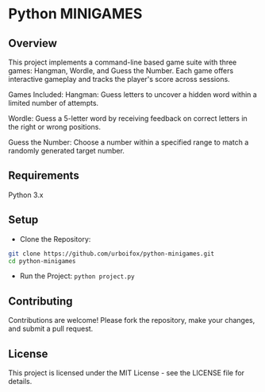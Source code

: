 # Python MINIGAMES

## Overview

This project implements a command-line based game suite with three games: Hangman, Wordle, and Guess the Number. Each game offers interactive gameplay and tracks the player's score across sessions.

Games Included:
Hangman: Guess letters to uncover a hidden word within a limited number of attempts.

Wordle: Guess a 5-letter word by receiving feedback on correct letters in the right or wrong positions.

Guess the Number: Choose a number within a specified range to match a randomly generated target number.

## Requirements

Python 3.x

## Setup

- Clone the Repository:
```bash
git clone https://github.com/urboifox/python-minigames.git
cd python-minigames
```

- Run the Project:
`python project.py`

## Contributing

Contributions are welcome! Please fork the repository, make your changes, and submit a pull request.

## License

This project is licensed under the MIT License - see the LICENSE file for details.


